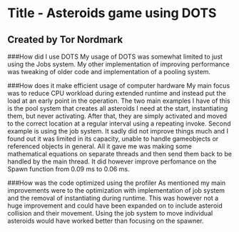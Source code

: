 # Title - Asteroids game using DOTS
## Created by Tor Nordmark

###How did I use DOTS
My usage of DOTS was somewhat limited to just using the Jobs system. My other implementation of improving performance was tweaking of older code and implementation of a pooling system.

###How does it make efficient usage of computer hardware
My main focus was to reduce CPU workload during extended runtime and instead put the load at an early point in the operation.
The two main examples I have of this is the pool system that creates all asteroids I need at the start, instantiating them, but never activating. After that, they are simply activated and moved to the correct location at a regular interval using a repeating invoke.
Second example is using the job system. It sadly did not improve things much and I found out it was limited in its capacity, unable to handle gameobjects or referenced objects in general. All it gave me was making some mathematical equations on separate threads and then send them back to be handled by the main thread. It did however improve perfomance on the Spawn function from 0.09 ms to 0.06 ms.

###How was the code optimized using the profiler
As mentioned my main improvements were to the optimization with implementation of job system and the removal of instantiating during runtime. This was however not a huge improvement and could have been expanded on to include asteroid collision and their movement. Using the job system to move individual asteroids would have worked better than focusing on the spawner.
